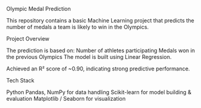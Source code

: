 Olympic Medal Prediction 

This repository contains a basic Machine Learning project that predicts the number of medals a team is likely to win in the Olympics.

Project Overview

The prediction is based on:
Number of athletes participating
    Medals won in the previous Olympics
    The model is built using Linear Regression.

Achieved an R² score of ~0.90, indicating strong predictive performance.

Tech Stack

Python
Pandas, NumPy for data handling
Scikit-learn for model building & evaluation
Matplotlib / Seaborn for visualization
